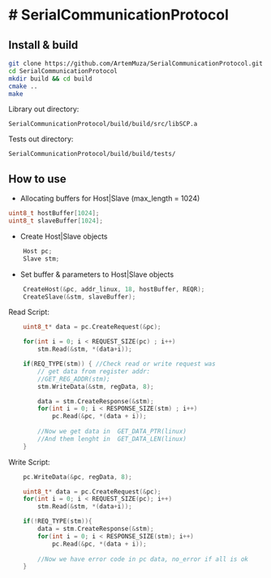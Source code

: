 # # SerialCommunicationProtocol
## Install & build

```bash
git clone https://github.com/ArtemMuza/SerialCommunicationProtocol.git
cd SerialCommunicationProtocol
mkdir build && cd build
cmake ..
make
```
Library out directory:
```
SerialCommunicationProtocol/build/build/src/libSCP.a
```
Tests out directory:
```
SerialCommunicationProtocol/build/build/tests/
```
## How to use
- Allocating buffers for Host|Slave (max_length = 1024)
```c++
uint8_t hostBuffer[1024];
uint8_t slaveBuffer[1024];
```
- Create Host|Slave objects
```c++
    Host pc;
    Slave stm;
```
- Set buffer & parameters to Host|Slave objects
```c++
    CreateHost(&pc, addr_linux, 18, hostBuffer, REQR);
    CreateSlave(&stm, slaveBuffer);
```
Read Script:
```c++
    uint8_t* data = pc.CreateRequest(&pc);

    for(int i = 0; i < REQUEST_SIZE(pc) ; i++) 
        stm.Read(&stm, *(data+i));

    if(REQ_TYPE(stm)) { //Check read or write request was
        // get data from register addr:
        //GET_REG_ADDR(stm);
        stm.WriteData(&stm, regData, 8);

        data = stm.CreateResponse(&stm);
        for(int i = 0; i < RESPONSE_SIZE(stm) ; i++) 
            pc.Read(&pc, *(data + i));
        
        //Now we get data in  GET_DATA_PTR(linux)
        //And them lenght in  GET_DATA_LEN(linux)
    }
```
Write Script:
```c++
    pc.WriteData(&pc, regData, 8);

    uint8_t* data = pc.CreateRequest(&pc);
    for(int i = 0; i < REQUEST_SIZE(pc); i++) 
        stm.Read(&stm, *(data+i));

    if(!REQ_TYPE(stm)){
        data = stm.CreateResponse(&stm);
        for(int i = 0; i < RESPONSE_SIZE(stm); i++) 
            pc.Read(&pc, *(data + i));
        
        //Now we have error code in pc data, no_error if all is ok
    }
```

